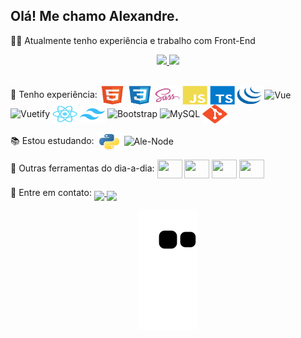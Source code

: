 ## Olá! Me chamo Alexandre.


<p>👨‍💻 Atualmente tenho experiência e trabalho com Front-End</p>

<div align="center">
  <a href="https://github.com/alemiranda-dev" rel="noopener noreferrer">
  <img height="150em" src="https://github-readme-stats.vercel.app/api?username=alemiranda-dev&show_icons=true&theme=dark&include_all_commits=true&count_private=true"/>
  <img height="150em" src="https://github-readme-stats.vercel.app/api/top-langs/?username=alemiranda-dev&layout=compact&langs_count=7&theme=dark"/>
  </a>
</div>
<div style="display: inline_block"><br>
<p>
  
  📌 Tenho experiência:
  <img align="center" alt="HTML" height="30" width="40" src="https://raw.githubusercontent.com/devicons/devicon/master/icons/html5/html5-original.svg">
  <img align="center" alt="CSS" height="30" width="40" src="https://raw.githubusercontent.com/devicons/devicon/master/icons/css3/css3-original.svg">
  <img align="center" alt="Sass" height="30" width="40" src="https://github.com/devicons/devicon/raw/master/icons/sass/sass-original.svg">
  <img align="center" alt="JavaScrip" height="30" width="40" src="https://raw.githubusercontent.com/devicons/devicon/master/icons/javascript/javascript-plain.svg">
  <img align="center" alt="TypeScript" height="30" width="40" src="https://raw.githubusercontent.com/devicons/devicon/master/icons/typescript/typescript-plain.svg">
  <img align="center" alt="JQuery" height="30" width="40" src="https://github.com/devicons/devicon/raw/master/icons/jquery/jquery-plain.svg" />
  <img align="center" alt="Vue" height="30" width="40" src="https://cdn.jsdelivr.net/gh/devicons/devicon/icons/vuejs/vuejs-original-wordmark.svg">
  <img align="center" alt="Vuetify" height="30" width="40" src="https://cdn.jsdelivr.net/gh/devicons/devicon/icons/vuetify/vuetify-original.svg"> 
  <img align="center" alt="React" height="30" width="40" src="https://raw.githubusercontent.com/devicons/devicon/master/icons/react/react-original.svg">
  <img align="center" alt="Tailwind" height="30" width="40" src="https://github.com/devicons/devicon/blob/master/icons/tailwindcss/tailwindcss-plain.svg"> 
  <img align="center" alt="Bootstrap" height="30" width="40" src="https://cdn.jsdelivr.net/gh/devicons/devicon/icons/bootstrap/bootstrap-original-wordmark.svg">
  <img align="center" alt="MySQL" height="30" width="40" src="https://cdn.jsdelivr.net/gh/devicons/devicon/icons/mysql/mysql-original.svg" />
  <img align="center" alt="Git" height="30" width="40" src="https://github.com/devicons/devicon/raw/master/icons/git/git-plain.svg" />
  
  
</p>
<p>
   📚 Estou estudando:
  <img align="center" alt="Ale-Py" height="30" width="40" src="https://raw.githubusercontent.com/devicons/devicon/master/icons/python/python-original.svg">
  <img align="center" alt="Ale-Node" height="30" width="40" src="https://cdn.jsdelivr.net/gh/devicons/devicon/icons/nodejs/nodejs-original.svg">
</p>
<p>
   🚀 Outras ferramentas do dia-a-dia:
    <img align="center" height="30" width="40" src="https://cdn.jsdelivr.net/gh/devicons/devicon/icons/vscode/vscode-original.svg" width="35" height="35" /> 
    <img align="center" height="30" width="40" src="https://cdn.jsdelivr.net/gh/devicons/devicon/icons/confluence/confluence-original.svg" width="35" height="35" /> 
    <img align="center" height="30" width="40" src="https://cdn.jsdelivr.net/gh/devicons/devicon/icons/jira/jira-original.svg" width="35" height="35" /> 
    <img align="center" height="30" width="40" src="https://cdn.jsdelivr.net/gh/devicons/devicon/icons/github/github-original.svg" width="35" height="35" />  
</p>
<p>
  📲 Entre em contato:
  <a href = "mailto:thealexandrem@gmail.com">
    <img height="20em" align="middle" src="https://img.shields.io/badge/-Gmail-%23333?style=for-the-badge&logo=gmail&logoColor=white" target="_blank">
  </a>
  <a href="https://www.linkedin.com/in/alxd-miranda/" target="_blank">
    <img height="20em" align="middle" src="https://img.shields.io/badge/-LinkedIn-%230077B5?style=for-the-badge&logo=linkedin&logoColor=white" target="_blank">
  </a> 
</p>
</div>

<div align="center"> 

![Snake animation](https://github.com/alemiranda-dev/alemiranda-dev/blob/output/github-contribution-grid-snake.svg)
 
</div>

